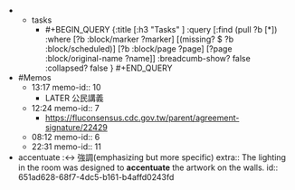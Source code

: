 -
	- tasks
		- #+BEGIN_QUERY
		  {:title [:h3 "Tasks" ]
		  :query [:find (pull ?b [*])
		  :where
		    [?b :block/marker ?marker]
		    [(missing? $ ?b :block/scheduled)]
		    [?b :block/page ?page]
		    [?page :block/original-name ?name]]
		  :breadcumb-show? false
		  :collapsed? false
		  }
		  #+END_QUERY
- #Memos
	- 13:17
	  memo-id:: 10
		- LATER  公民講義
	- 12:24
	  memo-id:: 7
		- https://fluconsensus.cdc.gov.tw/parent/agreement-signature/22429
	- 08:12
	  memo-id:: 6
	- 22:31
	  memo-id:: 11
- accentuate :<-> 強調(emphasizing but more specific)
  extra:: The lighting in the room was designed to **accentuate** the artwork on the walls.
  id:: 651ad628-68f7-4dc5-b161-b4affd0243fd